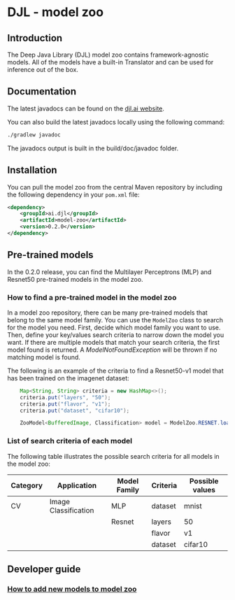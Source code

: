 # DJL - model zoo

## Introduction

The Deep Java Library (DJL) model zoo contains framework-agnostic models. All of the models have a built-in Translator and
can be used for inference out of the box.

## Documentation

The latest javadocs can be found on the [djl.ai website](https://djl-ai.s3.amazonaws.com/java-api/0.2.0/model-zoo/index.html).

You can also build the latest javadocs locally using the following command:

```sh
./gradlew javadoc
```
The javadocs output is built in the build/doc/javadoc folder.

## Installation
You can pull the model zoo from the central Maven repository by including the following dependency in your `pom.xml` file:

```xml
<dependency>
    <groupId>ai.djl</groupId>
    <artifactId>model-zoo</artifactId>
    <version>0.2.0</version>
</dependency>
```


## Pre-trained models

In the 0.2.0 release, you can find the Multilayer Perceptrons (MLP) and Resnet50 pre-trained models in the model zoo.

### How to find a pre-trained model in the model zoo

In a model zoo repository, there can be many pre-trained models that belong to the same model family.
You can use the `ModelZoo` class to search for the model you need.
First, decide which model family you want to use. Then, define your key/values search criteria
to narrow down the model you want. If there are multiple models that match your search criteria, the first
model found is returned. A *ModelNotFoundException* will be thrown if no matching model is found.

The following is an example of the criteria to find a Resnet50-v1 model that has been trained on the imagenet dataset:
```java
    Map<String, String> criteria = new HashMap<>();
    criteria.put("layers", "50");
    criteria.put("flavor", "v1");
    criteria.put("dataset", "cifar10");

    ZooModel<BufferedImage, Classification> model = ModelZoo.RESNET.loadModel(criteria);
```

### List of search criteria of each model

The following table illustrates the possible search criteria for all models in the model zoo:

| Category | Application           | Model Family      | Criteria | Possible values |
|----------|-----------------------|-------------------|----------|-----------------|
| CV       | Image Classification  | MLP               | dataset  | mnist           |
|          |                       | Resnet            | layers   | 50              |
|          |                       |                   | flavor   | v1              |
|          |                       |                   | dataset  | cifar10         |

## Developer guide

### [How to add new models to model zoo](../docs/development/add_model_to_model-zoo.md)
